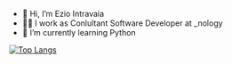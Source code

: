 - 👋 Hi, I’m Ezio Intravaia
- :technologist: I work as Conlultant Software Developer at _nology
- 🌱 I’m currently learning Python

[![Top Langs](https://github-readme-stats.vercel.app/api/top-langs/?username=Ezio2994&layout=compact)](https://github.com/anuraghazra/github-readme-stats)

